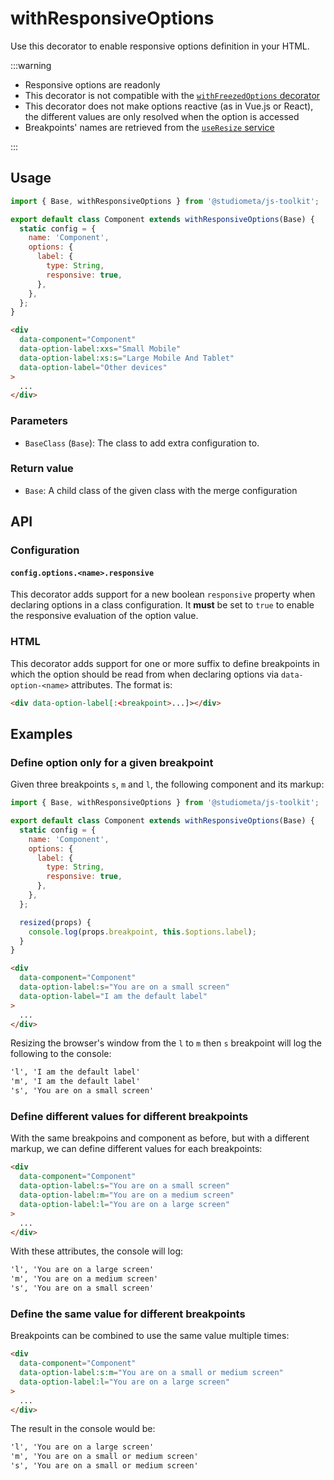 # withResponsiveOptions

Use this decorator to enable responsive options definition in your HTML.

:::warning

- Responsive options are readonly
- This decorator is not compatible with the [`withFreezedOptions` decorator](/api/decorators/withFreezedOptions.html)
- This decorator does not make options reactive (as in Vue.js or React), the different values are only resolved when the option is accessed
- Breakpoints' names are retrieved from the [`useResize` service](/api/services/useResize.html#breakpoint)

:::

## Usage

```js {1,3,7-10}
import { Base, withResponsiveOptions } from '@studiometa/js-toolkit';

export default class Component extends withResponsiveOptions(Base) {
  static config = {
    name: 'Component',
    options: {
      label: {
        type: String,
        responsive: true,
      },
    },
  };
}
```

```html {3-4}
<div
  data-component="Component"
  data-option-label:xxs="Small Mobile"
  data-option-label:xs:s="Large Mobile And Tablet"
  data-option-label="Other devices"
>
  ...
</div>
```

### Parameters

- `BaseClass` (`Base`): The class to add extra configuration to.

### Return value

- `Base`: A child class of the given class with the merge configuration

## API

### Configuration

#### `config.options.<name>.responsive`

This decorator adds support for a new boolean `responsive` property when declaring options in a class configuration. It **must** be set to `true` to enable the responsive evaluation of the option value.

### HTML

This decorator adds support for one or more suffix to define breakpoints in which the option should be read from when declaring options via `data-option-<name>` attributes. The format is:

```html
<div data-option-label[:<breakpoint>...]></div>
```

## Examples

### Define option only for a given breakpoint

Given three breakpoints `s`, `m` and `l`, the following component and its markup:

```js
import { Base, withResponsiveOptions } from '@studiometa/js-toolkit';

export default class Component extends withResponsiveOptions(Base) {
  static config = {
    name: 'Component',
    options: {
      label: {
        type: String,
        responsive: true,
      },
    },
  };

  resized(props) {
    console.log(props.breakpoint, this.$options.label);
  }
}
```

```html
<div
  data-component="Component"
  data-option-label:s="You are on a small screen"
  data-option-label="I am the default label"
>
  ...
</div>
```

Resizing the browser's window from the `l` to `m` then `s` breakpoint will log the following to the console:

```txt
'l', 'I am the default label'
'm', 'I am the default label'
's', 'You are on a small screen'
```

### Define different values for different breakpoints

With the same breakpoins and component as before, but with a different markup, we can define different values for each breakpoints:

```html
<div
  data-component="Component"
  data-option-label:s="You are on a small screen"
  data-option-label:m="You are on a medium screen"
  data-option-label:l="You are on a large screen"
>
  ...
</div>
```

With these attributes, the console will log:

```txt
'l', 'You are on a large screen'
'm', 'You are on a medium screen'
's', 'You are on a small screen'
```

### Define the same value for different breakpoints

Breakpoints can be combined to use the same value multiple times:

```html {3}
<div
  data-component="Component"
  data-option-label:s:m="You are on a small or medium screen"
  data-option-label:l="You are on a large screen"
>
  ...
</div>
```

The result in the console would be:

```txt
'l', 'You are on a large screen'
'm', 'You are on a small or medium screen'
's', 'You are on a small or medium screen'
```
